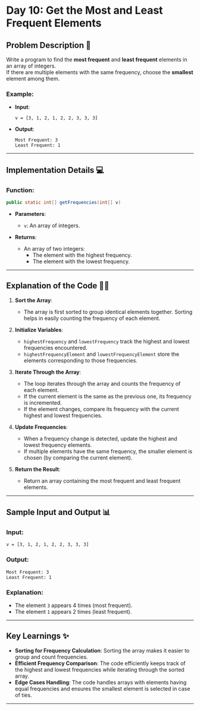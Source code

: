 # Day 10: Get the Most and Least Frequent Elements

## Problem Description 📝  

Write a program to find the **most frequent** and **least frequent** elements in an array of integers.  
If there are multiple elements with the same frequency, choose the **smallest** element among them.

### Example:  
- **Input**:  
    ```  
    v = [3, 1, 2, 1, 2, 2, 3, 3, 3]  
    ```  
- **Output**:  
    ```  
    Most Frequent: 3  
    Least Frequent: 1  
    ```  

---

## Implementation Details 💻  

### **Function**:  
```java  
public static int[] getFrequencies(int[] v)  
```  

- **Parameters**:  
  - `v`: An array of integers.  

- **Returns**:  
  - An array of two integers:  
    - The element with the highest frequency.  
    - The element with the lowest frequency.  

---

## Explanation of the Code 🧑‍💻  

1. **Sort the Array**:  
   - The array is first sorted to group identical elements together. Sorting helps in easily counting the frequency of each element.

2. **Initialize Variables**:  
   - `highestFrequency` and `lowestFrequency` track the highest and lowest frequencies encountered.
   - `highestFrequencyElement` and `lowestFrequencyElement` store the elements corresponding to those frequencies.

3. **Iterate Through the Array**:  
   - The loop iterates through the array and counts the frequency of each element.
   - If the current element is the same as the previous one, its frequency is incremented.
   - If the element changes, compare its frequency with the current highest and lowest frequencies.
   
4. **Update Frequencies**:  
   - When a frequency change is detected, update the highest and lowest frequency elements.  
   - If multiple elements have the same frequency, the smaller element is chosen (by comparing the current element).

5. **Return the Result**:  
   - Return an array containing the most frequent and least frequent elements.  

---

## Sample Input and Output 📊  

### **Input**:  
```  
v = [3, 1, 2, 1, 2, 2, 3, 3, 3]  
```  

### **Output**:  
```  
Most Frequent: 3  
Least Frequent: 1  
```  

### **Explanation**:  
- The element `3` appears 4 times (most frequent).  
- The element `1` appears 2 times (least frequent).  

---

## Key Learnings ✨  

- **Sorting for Frequency Calculation**: Sorting the array makes it easier to group and count frequencies.  
- **Efficient Frequency Comparison**: The code efficiently keeps track of the highest and lowest frequencies while iterating through the sorted array.  
- **Edge Cases Handling**: The code handles arrays with elements having equal frequencies and ensures the smallest element is selected in case of ties.

---
